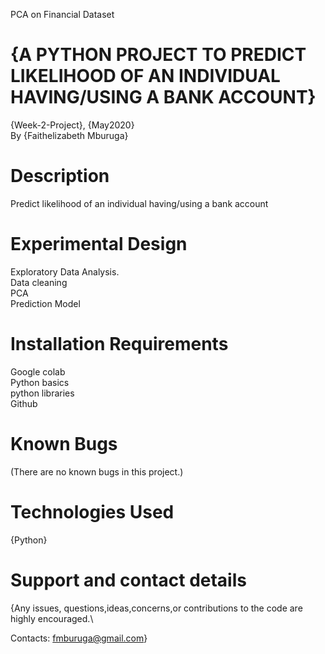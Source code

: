 PCA on Financial Dataset
# {A PYTHON PROJECT TO PREDICT LIKELIHOOD OF AN INDIVIDUAL HAVING/USING A BANK ACCOUNT}
{Week-2-Project}, {May2020}\
By {Faithelizabeth Mburuga}
# Description
Predict likelihood of an individual having/using a bank account
# Experimental Design
Exploratory Data Analysis.\
Data cleaning\
PCA \
Prediction Model
# Installation Requirements
Google colab\
Python basics\
python libraries\
Github
# Known Bugs
(There are no known bugs in this project.)

# Technologies Used
{Python}

# Support and contact details
{Any issues, questions,ideas,concerns,or contributions to the code are highly encouraged.\

Contacts: fmburuga@gmail.com}
